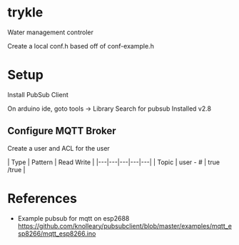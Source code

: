 # trykle
Water management controler

Create a local conf.h based off of conf-example.h

# Setup

Install PubSub Client

On arduino ide, goto tools -> Library
Search for pubsub
Installed v2.8

## Configure MQTT Broker

Create a user and ACL for the user

| Type | Pattern | Read Write |
|---|---|---|---|---|
| Topic  | user - #  | true /true   |

# References

- Example pubsub for mqtt on esp2688 https://github.com/knolleary/pubsubclient/blob/master/examples/mqtt_esp8266/mqtt_esp8266.ino